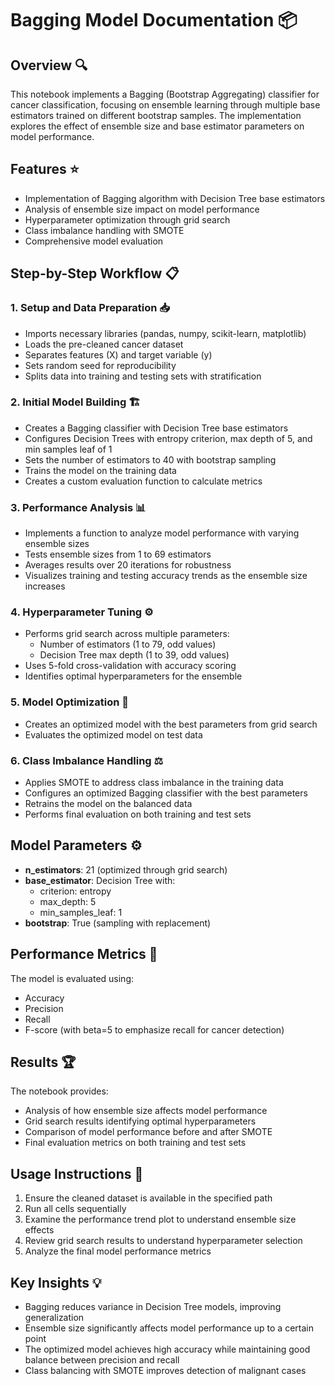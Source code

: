 # Bagging Model Documentation 📦

## Overview 🔍
This notebook implements a Bagging (Bootstrap Aggregating) classifier for cancer classification, focusing on ensemble learning through multiple base estimators trained on different bootstrap samples. The implementation explores the effect of ensemble size and base estimator parameters on model performance.

## Features ⭐
- Implementation of Bagging algorithm with Decision Tree base estimators
- Analysis of ensemble size impact on model performance
- Hyperparameter optimization through grid search
- Class imbalance handling with SMOTE
- Comprehensive model evaluation

## Step-by-Step Workflow 📋

### 1. Setup and Data Preparation 📥
- Imports necessary libraries (pandas, numpy, scikit-learn, matplotlib)
- Loads the pre-cleaned cancer dataset
- Separates features (X) and target variable (y)
- Sets random seed for reproducibility
- Splits data into training and testing sets with stratification

### 2. Initial Model Building 🏗️
- Creates a Bagging classifier with Decision Tree base estimators
- Configures Decision Trees with entropy criterion, max depth of 5, and min samples leaf of 1
- Sets the number of estimators to 40 with bootstrap sampling
- Trains the model on the training data
- Creates a custom evaluation function to calculate metrics

### 3. Performance Analysis 📊
- Implements a function to analyze model performance with varying ensemble sizes
- Tests ensemble sizes from 1 to 69 estimators
- Averages results over 20 iterations for robustness
- Visualizes training and testing accuracy trends as the ensemble size increases

### 4. Hyperparameter Tuning ⚙️
- Performs grid search across multiple parameters:
  - Number of estimators (1 to 79, odd values)
  - Decision Tree max depth (1 to 39, odd values)
- Uses 5-fold cross-validation with accuracy scoring
- Identifies optimal hyperparameters for the ensemble

### 5. Model Optimization 🚀
- Creates an optimized model with the best parameters from grid search
- Evaluates the optimized model on test data

### 6. Class Imbalance Handling ⚖️
- Applies SMOTE to address class imbalance in the training data
- Configures an optimized Bagging classifier with the best parameters
- Retrains the model on the balanced data
- Performs final evaluation on both training and test sets

## Model Parameters ⚙️
- **n_estimators**: 21 (optimized through grid search)
- **base_estimator**: Decision Tree with:
  - criterion: entropy
  - max_depth: 5
  - min_samples_leaf: 1
- **bootstrap**: True (sampling with replacement)

## Performance Metrics 📏
The model is evaluated using:
- Accuracy
- Precision
- Recall
- F-score (with beta=5 to emphasize recall for cancer detection)

## Results 🏆
The notebook provides:
- Analysis of how ensemble size affects model performance
- Grid search results identifying optimal hyperparameters
- Comparison of model performance before and after SMOTE
- Final evaluation metrics on both training and test sets

## Usage Instructions 📝
1. Ensure the cleaned dataset is available in the specified path
2. Run all cells sequentially
3. Examine the performance trend plot to understand ensemble size effects
4. Review grid search results to understand hyperparameter selection
5. Analyze the final model performance metrics

## Key Insights 💡
- Bagging reduces variance in Decision Tree models, improving generalization
- Ensemble size significantly affects model performance up to a certain point
- The optimized model achieves high accuracy while maintaining good balance between precision and recall
- Class balancing with SMOTE improves detection of malignant cases
